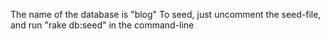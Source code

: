 The name of the database is "blog"
To seed, just uncomment the seed-file, and run "rake db:seed" in the command-line
